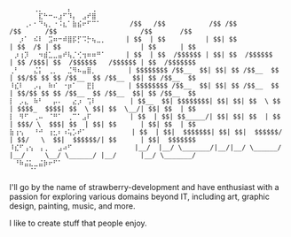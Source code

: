 ```
⠀⠀⠀⠀⠀⢀⡀⠀⠀⠀⠀⠀⡄⠀⠀⠀⠀⢀⠀⠀                                                                                                            
⠀⠀⠀⠀⠀⠀⣏⠓⠒⠤⣰⠋⠹⡄⠀⣠⠞⣿
⠀⠀⠀⢀⠄⠂⠙⢦⡀⠐⠨⣆⠁⣷⣮⠖⠋⠉⠁⠀      /$$   /$$           /$$ /$$                 /$$      /$$                     /$$       /$$
⠀⠀⡰⠁⠀⠮⠇⠀⣩⠶⠒⠾⣿⡯⡋⠩⡓⢦⣀⡀     | $$  | $$          | $$| $$                | $$  /$ | $$                    | $$      | $$
⠀⡰⢰⡹⠀⠀⠲⣾⣁⣀⣤⠞⢧⡈⢊⢲⠶⠶⠛⠁     | $$  | $$  /$$$$$$ | $$| $$  /$$$$$$       | $$ /$$$| $$  /$$$$$$   /$$$$$$ | $$  /$$$$$$$
⢀⠃⠀⠀⠀⣌⡅⠀⢀⡀⠀⠀⣈⠻⠦⣤⣿⡀        | $$$$$$$$ /$$__  $$| $$| $$ /$$__  $$      | $$/$$ $$ $$ /$$__  $$ /$$__  $$| $$ /$$__  $$
⠸⣎⠇⠀⠀⡠⡄⠀⠷⠎⠀⠐⡶⠁⠀⠀⣟⡇        | $$$$$$$$ /$$__  $$| $$| $$ /$$__  $$      | $$/$$ $$ $$ /$$__  $$ /$$__  $$| $$ /$$__  $$
⡇⠀⡠⣄⠀⠷⠃⠀⠀⡤⠄⠀⠀⣔⡰⠀⢩⠇⠀⠀      | $$__  $$| $$$$$$$$| $$| $$| $$  \ $$      | $$$$_  $$$$| $$  \ $$| $$  \__/| $$| $$  | $$
⡇⠀⠻⠋⠀⢀⠤⠀⠈⠛⠁⠀⢀⠉⠁⣠⠏⠀⠀⠀      | $$  | $$| $$_____/| $$| $$| $$  | $$      | $$$/ \  $$$| $$  | $$| $$      | $$| $$  | $$
⣷⢰⢢⠀⠀⠘⠚⠀⢰⣂⠆⠰⢥⡡⠞⠁⠀⠀⠀⠀⠀⠀    | $$  | $$|  $$$$$$$| $$| $$|  $$$$$$/      | $$/   \  $$|  $$$$$$/| $$      | $$|  $$$$$$$
⠸⣎⠋⢠⢢⠀⢠⢀⠀⠀⣠⠴⠋⠀⠀⠀⠀⠀⠀⠀⠀      |__/  |__/ \_______/|__/|__/ \______/       |__/     \__/ \______/ |__/      |__/ \_______/
⠀⠘⠷⣬⣅⣀⣬⡷⠖⠋⠁⠀⠀⠀⠀⠀⠀⠀⠀⠀
⠀⠀⠀⠀⠈⠁⠀⠀⠀⠀⠀⠀⠀⠀⠀⠀⠀⠀⠀⠀
```
I'll go by the name of strawberry-development and have enthusiast with a passion for exploring various domains beyond IT, including art, graphic design, painting, music, and more.


I like to create stuff that people enjoy.
